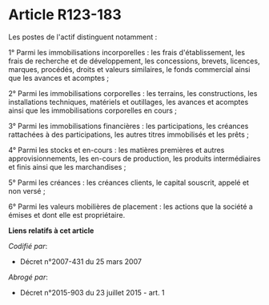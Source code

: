 # Article R123-183

Les postes de l'actif distinguent notamment :

1° Parmi les immobilisations incorporelles : les frais d'établissement, les frais de recherche et de développement, les
concessions, brevets, licences, marques, procédés, droits et valeurs similaires, le fonds commercial ainsi que les avances et
acomptes ;

2° Parmi les immobilisations corporelles : les terrains, les constructions, les installations techniques, matériels et
outillages, les avances et acomptes ainsi que les immobilisations corporelles en cours ;

3° Parmi les immobilisations financières : les participations, les créances rattachées à des participations, les autres
titres immobilisés et les prêts ;

4° Parmi les stocks et en-cours : les matières premières et autres approvisionnements, les en-cours de production, les
produits intermédiaires et finis ainsi que les marchandises ;

5° Parmi les créances : les créances clients, le capital souscrit, appelé et non versé ;

6° Parmi les valeurs mobilières de placement : les actions que la société a émises et dont elle est propriétaire.

**Liens relatifs à cet article**

_Codifié par_:

  - Décret n°2007-431 du 25 mars 2007

_Abrogé par_:

  - Décret n°2015-903 du 23 juillet 2015 - art. 1
